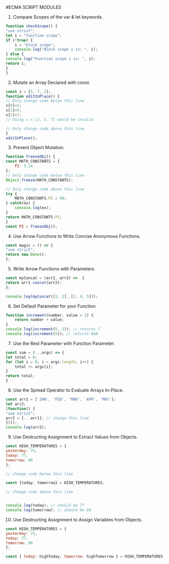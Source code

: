 #ECMA SCRIPT MODULES

1. Compare Scopes of the var & let keywords.
```js
function checkScope() {
"use strict";
let i = "function scope";
if (!true) {
    i = "block scope";
    console.log("Block scope i is: ", i);
} else {
console.log("Function scope i is: ", i);
return i;
}
}
```

2. Mutate an Array Declared with const.
```js
const s = [5, 7, 2];
function editInPlace() {
// Only change code below this line
s[0]=2;
s[1]=5;
s[2]=7;
// Using s = [2, 5, 7] would be invalid

// Only change code above this line
}
editInPlace();
```

3. Prevent Object Mutation.
```js
function freezeObj() {
const MATH_CONSTANTS = {
    PI: 3.14
};
// Only change code below this line
Object.freeze(MATH_CONSTANTS);

// Only change code above this line
try {
    MATH_CONSTANTS.PI = 99;
} catch(ex) {
    console.log(ex);
}
return MATH_CONSTANTS.PI;
}
const PI = freezeObj();
```

4. Use Arrow Functions to Write Concise Anonymous Functions.
```js
const magic = () => {
"use strict";
return new Date();
};
```

5. Write Arrow Functions with Parameters.
```js
const myConcat = (arr1, arr2) =>  {
return arr1.concat(arr2);
};

console.log(myConcat([1, 2], [3, 4, 5]));
```

6. Set Default Parameter for your Function.
```js
function increment(number, value = 1) {
    return number + value;
}
console.log(increment(5, 2)); // returns 7
console.log(increment(5)); // returns NaN
```

7. Use the Rest Parameter with Function Parameter.
```js 
const sum = (...args) => {
let total = 0;
for (let i = 0; i < args.length; i++) {
    total += args[i];
}
return total;
}
```

8. Use the Spread Operator to Evaluate Arrays In-Place.
```js
const arr1 = ['JAN', 'FEB', 'MAR', 'APR', 'MAY'];
let arr2;
(function() {
"use strict";
arr2 = [...arr1]; // change this line
})();
console.log(arr2);
```

9. Use Destructing Assignment to Extract Values from Objects.
```js
const HIGH_TEMPERATURES = {
yesterday: 75,
today: 77,
tomorrow: 80
};

// change code below this line

const {today, tomorrow} = HIGH_TEMPERATURES;

// change code above this line


console.log(today); // should be 77
console.log(tomorrow); // should be 80
```

10. Use Destructing Assignment to Assign Variables from Objects.
```js
const HIGH_TEMPERATURES = {
yesterday: 75,
today: 77,
tomorrow: 80
};

const { today: highToday, tomorrow: highTomorrow } = HIGH_TEMPERATURES;
```
